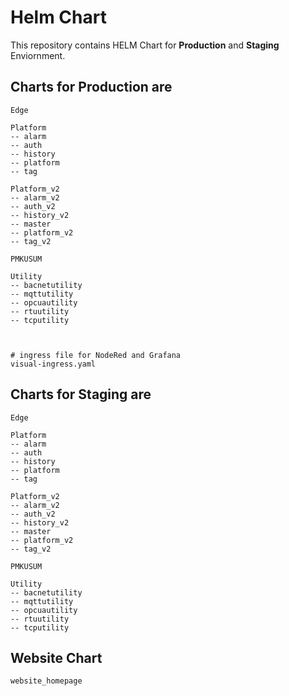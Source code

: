 # Helm Chart
This repository contains HELM Chart for **Production** and **Staging** Enviornment.

## Charts for Production are
```
Edge

Platform
-- alarm
-- auth
-- history
-- platform
-- tag

Platform_v2
-- alarm_v2
-- auth_v2
-- history_v2
-- master
-- platform_v2
-- tag_v2

PMKUSUM

Utility
-- bacnetutility
-- mqttutility
-- opcuautility
-- rtuutility
-- tcputility



# ingress file for NodeRed and Grafana
visual-ingress.yaml
```

## Charts for Staging are
```
Edge

Platform
-- alarm
-- auth
-- history
-- platform
-- tag

Platform_v2
-- alarm_v2
-- auth_v2
-- history_v2
-- master
-- platform_v2
-- tag_v2

PMKUSUM

Utility
-- bacnetutility
-- mqttutility
-- opcuautility
-- rtuutility
-- tcputility
```


## Website Chart
```
website_homepage
``````
